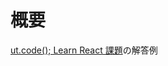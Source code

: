 # 概要
[ut.code(); Learn React 課題](https://learn.utcode.net/docs/advanced/react/#%E6%BC%94%E7%BF%92%E5%95%8F%E9%A1%8C1)の解答例

